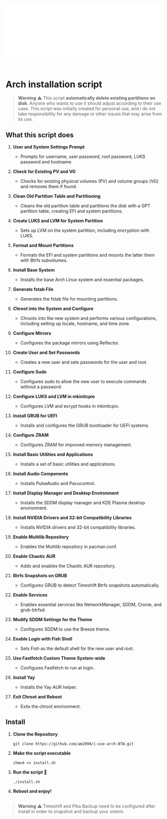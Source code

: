 <p align="center">
  <img src="archlinux-logo.png" alt="Arch Logo"/>
</p>

<br>

# Arch installation script

> **Warning** ⚠️
> This script **automatically delete existing partitions on disk**. Anyone who wants to use it should adjust according to their use case. This script was initially created for personal use, and i do not take responsibility for any damage or other issues that may arise from its use.

## What this script does

1. **User and System Settings Prompt**
   - Prompts for username, user password, root password, LUKS password and hostname.

2. **Check for Existing PV and VG**
   - Checks for existing physical volumes (PV) and volume groups (VG) and removes them if found.

3. **Clean Old Partition Table and Partitioning**
   - Cleans the old partition table and partitions the disk with a GPT partition table, creating EFI and system partitions.

4. **Create LUKS and LVM for System Partition**
   - Sets up LVM on the system partition, including encryption with LUKS.

5. **Format and Mount Partitions**
   - Formats the EFI and system partitions and mounts the latter them with Btrfs subvolumes.

6. **Install Base System**
   - Installs the base Arch Linux system and essential packages.

7. **Generate fstab File**
   - Generates the fstab file for mounting partitions.

8. **Chroot into the System and Configure**
   - Chroots into the new system and performs various configurations, including setting up locale, hostname, and time zone.

9. **Configure Mirrors**
   - Configures the package mirrors using Reflector.

10. **Create User and Set Passwords**
    - Creates a new user and sets passwords for the user and root.

11. **Configure Sudo**
    - Configures sudo to allow the new user to execute commands without a password.

12. **Configure LUKS and LVM in mkinitcpio**
    - Configures LVM and ecrypt hooks in mkinitcpio.

13. **Install GRUB for UEFI**
    - Installs and configures the GRUB bootloader for UEFI systems.

14. **Configure ZRAM**
    - Configures ZRAM for improved memory management.

15. **Install Basic Utilities and Applications**
    - Installs a set of basic utilities and applications.

16. **Install Audio Components**
    - Installs PulseAudio and Pavucontrol.

17. **Install Display Manager and Desktop Environment**
    - Installs the SDDM display manager and KDE Plasma desktop environment.

18. **Install NVIDIA Drivers and 32-bit Compatibility Libraries**
    - Installs NVIDIA drivers and 32-bit compatibility libraries.

19. **Enable Multilib Repository**
    - Enables the Multilib repository in pacman.conf.

20. **Enable Chaotic AUR**
    - Adds and enables the Chaotic AUR repository.

21. **Btrfs Snapshots on GRUB**
    - Configures GRUB to detect Timeshift Btrfs snapshots automatically.

22. **Enable Services**
    - Enables essential services like NetworkManager, SDDM, Cronie, and grub-btrfsd.

23. **Modify SDDM Settings for the Theme**
    - Configures SDDM to use the Breeze theme.

24. **Enable Login with Fish Shell**
    - Sets Fish as the default shell for the new user and root.

25. **Use Fastfetch Custom Theme System-wide**
    - Configures Fastfetch to run at login.

26. **Install Yay**
    - Installs the Yay AUR helper.

27. **Exit Chroot and Reboot**
    - Exits the chroot environment.

## Install

1. **Clone the Repository**
   ```
   git clone https://github.com/am2998/i-use-arch-BTW.git
   ```
2. **Make the script executable**
   ```
   chmod +x install.sh
   ```

3. **Run the script** 🚀

   ```
   ./install.sh
   ```
3. **Reboot and enjoy!** 
<br><br>

> **Warning** ⚠️
> Timeshift and Pika Backup need to be configured after install in order to snapshot and backup your sistem. 
